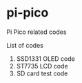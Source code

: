 # pi-pico
Pi Pico related codes

List of codes
1) SSD1331 OLED code
2) ST7735 LCD code
3) SD card test code
